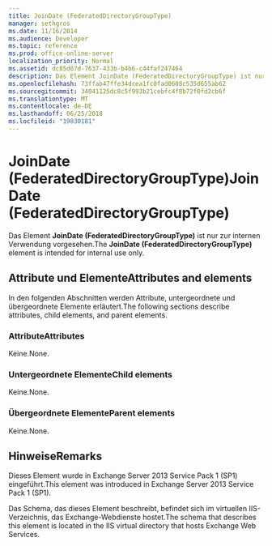 ```yaml
---
title: JoinDate (FederatedDirectoryGroupType)
manager: sethgros
ms.date: 11/16/2014
ms.audience: Developer
ms.topic: reference
ms.prod: office-online-server
localization_priority: Normal
ms.assetid: dc85d67d-7637-433b-b4b6-c44faf247464
description: Das Element JoinDate (FederatedDirectoryGroupType) ist nur zur internen Verwendung vorgesehen.
ms.openlocfilehash: 73ffab47ffe34dcea1fc0fad0608c535d655ab62
ms.sourcegitcommit: 34041125dc8c5f993b21cebfc4f8b72f0fd2cb6f
ms.translationtype: MT
ms.contentlocale: de-DE
ms.lasthandoff: 06/25/2018
ms.locfileid: "19830181"
---
```

# <a name="joindate-federateddirectorygrouptype"></a><span data-ttu-id="fc8ee-103">JoinDate (FederatedDirectoryGroupType)</span><span class="sxs-lookup"><span data-stu-id="fc8ee-103">JoinDate (FederatedDirectoryGroupType)</span></span>

<span data-ttu-id="fc8ee-104">Das Element **JoinDate (FederatedDirectoryGroupType)** ist nur zur internen Verwendung vorgesehen.</span><span class="sxs-lookup"><span data-stu-id="fc8ee-104">The **JoinDate (FederatedDirectoryGroupType)** element is intended for internal use only.</span></span> 

## <a name="attributes-and-elements"></a><span data-ttu-id="fc8ee-105">Attribute und Elemente</span><span class="sxs-lookup"><span data-stu-id="fc8ee-105">Attributes and elements</span></span>

<span data-ttu-id="fc8ee-106">In den folgenden Abschnitten werden Attribute, untergeordnete und übergeordnete Elemente erläutert.</span><span class="sxs-lookup"><span data-stu-id="fc8ee-106">The following sections describe attributes, child elements, and parent elements.</span></span>
  
### <a name="attributes"></a><span data-ttu-id="fc8ee-107">Attribute</span><span class="sxs-lookup"><span data-stu-id="fc8ee-107">Attributes</span></span>

<span data-ttu-id="fc8ee-108">Keine.</span><span class="sxs-lookup"><span data-stu-id="fc8ee-108">None.</span></span>
  
### <a name="child-elements"></a><span data-ttu-id="fc8ee-109">Untergeordnete Elemente</span><span class="sxs-lookup"><span data-stu-id="fc8ee-109">Child elements</span></span>

<span data-ttu-id="fc8ee-110">Keine.</span><span class="sxs-lookup"><span data-stu-id="fc8ee-110">None.</span></span>
  
### <a name="parent-elements"></a><span data-ttu-id="fc8ee-111">Übergeordnete Elemente</span><span class="sxs-lookup"><span data-stu-id="fc8ee-111">Parent elements</span></span>

<span data-ttu-id="fc8ee-112">Keine.</span><span class="sxs-lookup"><span data-stu-id="fc8ee-112">None.</span></span>
  
## <a name="remarks"></a><span data-ttu-id="fc8ee-113">Hinweise</span><span class="sxs-lookup"><span data-stu-id="fc8ee-113">Remarks</span></span>

<span data-ttu-id="fc8ee-114">Dieses Element wurde in Exchange Server 2013 Service Pack 1 (SP1) eingeführt.</span><span class="sxs-lookup"><span data-stu-id="fc8ee-114">This element was introduced in Exchange Server 2013 Service Pack 1 (SP1).</span></span>
  
<span data-ttu-id="fc8ee-115">Das Schema, das dieses Element beschreibt, befindet sich im virtuellen IIS-Verzeichnis, das Exchange-Webdienste hostet.</span><span class="sxs-lookup"><span data-stu-id="fc8ee-115">The schema that describes this element is located in the IIS virtual directory that hosts Exchange Web Services.</span></span>
  

